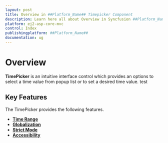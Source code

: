 ```yaml
---
layout: post
title: Overview in ##Platform_Name## Timepicker Component
description: Learn here all about Overview in Syncfusion ##Platform_Name## Timepicker component of Syncfusion Essential JS 2 and more.
platform: ej2-asp-core-mvc
control: Index
publishingplatform: ##Platform_Name##
documentation: ug
---
```


# Overview

**TimePicker** is an intuitive interface control which provides an options to select a time value from popup list or to set a desired time value. test

## Key Features

The TimePicker provides the following features.

* **[Time Range](/timepicker/time-range/)**
* **[Globalization](/timepicker/globalization/)**
* **[Strict Mode](/timepicker/strict-mode/)**
* **[Accessibility](/timepicker/accessibility/)**